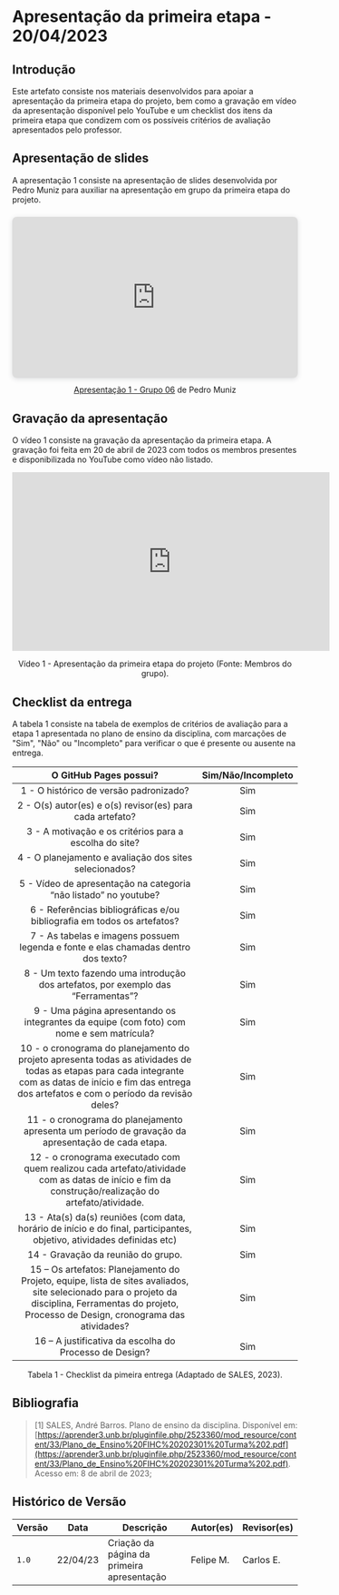 # Apresentação da primeira etapa - 20/04/2023

## Introdução

Este artefato consiste nos materiais desenvolvidos para apoiar a apresentação da primeira etapa do projeto, bem como a gravação em vídeo da apresentação disponível pelo YouTube e um checklist dos itens da primeira etapa que condizem com os possíveis critérios de avaliação apresentados pelo professor.

## Apresentação de slides

A apresentação 1 consiste na apresentação de slides desenvolvida por Pedro Muniz para auxiliar na apresentação em grupo da primeira etapa do projeto. 

<center>

<div style="position: relative; width: 100%; height: 0; padding-top: 56.2500%;
 padding-bottom: 0; box-shadow: 0 2px 8px 0 rgba(63,69,81,0.16); margin-top: 1.6em; margin-bottom: 0.9em; overflow: hidden;
 border-radius: 8px; will-change: transform;">
  <iframe loading="lazy" style="position: absolute; width: 100%; height: 100%; top: 0; left: 0; border: none; padding: 0;margin: 0;"
    src="https:&#x2F;&#x2F;www.canva.com&#x2F;design&#x2F;DAFgkj3DXA4&#x2F;view?embed" allowfullscreen="allowfullscreen" allow="fullscreen">
  </iframe>
</div>
<a href="https:&#x2F;&#x2F;www.canva.com&#x2F;design&#x2F;DAFgkj3DXA4&#x2F;view?utm_content=DAFgkj3DXA4&amp;utm_campaign=designshare&amp;utm_medium=embeds&amp;utm_source=link" target="_blank" rel="noopener">Apresentação 1 - Grupo 06</a> de Pedro Muniz

</center>

## Gravação da apresentação

O vídeo 1 consiste na gravação da apresentação da primeira etapa. A gravação foi feita em 20 de abril de 2023 com todos os membros presentes e disponibilizada no YouTube como vídeo não listado.

<center>

<iframe width="560" height="315" src="https://www.youtube.com/embed/ci--C5zWhYk" title="YouTube video player" frameborder="0" allow="accelerometer; autoplay; clipboard-write; encrypted-media; gyroscope; picture-in-picture; web-share" allowfullscreen></iframe>


Vídeo 1 - Apresentação da primeira etapa do projeto (Fonte: Membros do grupo).
</center>

## Checklist da entrega

A tabela 1 consiste na tabela de exemplos de critérios de avaliação para a etapa 1 apresentada no plano de ensino da disciplina, com marcações de "Sim", "Não" ou "Incompleto" para verificar o que é presente ou ausente na entrega.

<center>

|**O GitHub Pages possui?**|**Sim/Não/Incompleto**|
|:------------------------:|:--------------------:|
|1 - O histórico de versão padronizado?| Sim |
|2 - O(s) autor(es) e o(s) revisor(es) para cada artefato?| Sim |
|3 - A motivação e os critérios para a escolha do site?| Sim |
|4 - O planejamento e avaliação dos sites selecionados?| Sim |
|5 - Vídeo de apresentação na categoria “não listado” no youtube?| Sim |
|6 - Referências bibliográficas e/ou bibliografia em todos os artefatos?| Sim |
|7 - As tabelas e imagens possuem legenda e fonte e elas chamadas dentro dos texto?| Sim |
|8 - Um texto fazendo uma introdução dos artefatos, por exemplo das “Ferramentas”?| Sim |
|9 - Uma página apresentando os integrantes da equipe (com foto) com nome e sem matrícula?| Sim |
|10 - o cronograma do planejamento do projeto apresenta todas as atividades de todas as etapas para cada integrante com as datas de início e fim das entrega dos artefatos e com o período da revisão deles?| Sim |
|11 - o cronograma do planejamento apresenta um período de gravação da apresentação de cada etapa.| Sim |
|12 - o cronograma executado com quem realizou cada artefato/atividade com as datas de início e fim da construção/realização do artefato/atividade.| Sim |
|13 - Ata(s) da(s) reuniões (com data, horário de início e do final, participantes, objetivo, atividades definidas etc)| Sim |
|14 - Gravação da reunião do grupo.| Sim |
|15 – Os artefatos: Planejamento do Projeto, equipe, lista de sites avaliados, site selecionado para o projeto da disciplina, Ferramentas do projeto, Processo de Design, cronograma das atividades?| Sim |
|16 – A justificativa da escolha do Processo de Design?| Sim |

Tabela 1 - Checklist da pimeira entrega (Adaptado de SALES, 2023).

</center>

## Bibliografia

> [1] SALES, André Barros. Plano de ensino da disciplina. Disponível em: [https://aprender3.unb.br/pluginfile.php/2523360/mod_resource/content/33/Plano_de_Ensino%20FIHC%20202301%20Turma%202.pdf](https://aprender3.unb.br/pluginfile.php/2523360/mod_resource/content/33/Plano_de_Ensino%20FIHC%20202301%20Turma%202.pdf). Acesso em: 8 de abril de 2023;

## Histórico de Versão

|  Versão  |   Data   |                      Descrição          |    Autor(es)   |  Revisor(es)  |
| -------- | -------- | --------------------------------------- | -------------- | ------------- |
|  `1.0`   | 22/04/23 | Criação da página da primeira apresentação | Felipe M. |  Carlos E. |
